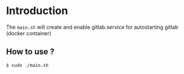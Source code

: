 # Introduction

The `main.sh` will create and enable gitlab.service for autostarting gitlab (docker container)

## How to use ?
```
$ sudo ./main.sh
```
